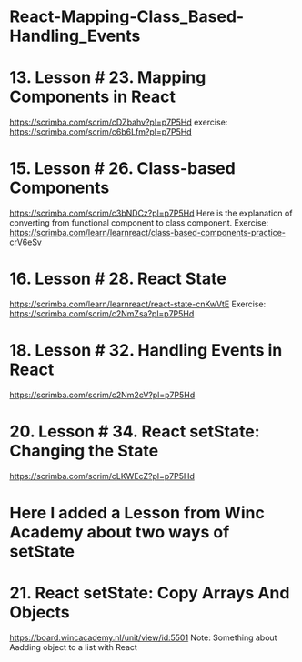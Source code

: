 # React-Mapping-Class_Based-Handling_Events


# 13. Lesson # 23. Mapping Components in React
https://scrimba.com/scrim/cDZbahv?pl=p7P5Hd
exercise:
https://scrimba.com/scrim/c6b6Lfm?pl=p7P5Hd

# 15. Lesson # 26. Class-based Components
https://scrimba.com/scrim/c3bNDCz?pl=p7P5Hd
Here is the explanation of converting from functional component to class component.
Exercise:
https://scrimba.com/learn/learnreact/class-based-components-practice-crV6eSv

# 16. Lesson # 28. React State
https://scrimba.com/learn/learnreact/react-state-cnKwVtE
Exercise:
https://scrimba.com/scrim/c2NmZsa?pl=p7P5Hd

# 18. Lesson # 32. Handling Events in React
https://scrimba.com/scrim/c2Nm2cV?pl=p7P5Hd

# 20. Lesson # 34. React setState: Changing the State
https://scrimba.com/scrim/cLKWEcZ?pl=p7P5Hd
# Here I added a Lesson from Winc Academy about two ways of setState

# 21. React setState: Copy Arrays And Objects
https://board.wincacademy.nl/unit/view/id:5501
Note: Something about Aadding object to a list with React

